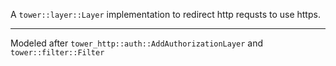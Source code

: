 A `tower::layer::Layer` implementation to redirect http requsts to use https. 

---

Modeled after `tower_http::auth::AddAuthorizationLayer` and `tower::filter::Filter`
